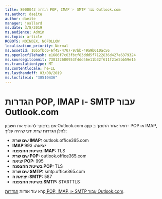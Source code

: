 ```yaml
---
title: 8000043 הגדרות POP, IMAP ו- SMTP עבור Outlook.com
ms.author: daeite
author: daeite
manager: joallard
ms.date: 3/8/2019
ms.audience: Admin
ms.topic: article
ROBOTS: NOINDEX, NOFOLLOW
localization_priority: Normal
ms.assetid: 16b5fbc6-6f45-4707-97bb-49a9b610ac56
ms.openlocfilehash: e1686f7c03fbcf83ddd5f7122836d427a6379324
ms.sourcegitcommit: 738132680953f4dd46e11b32f611f21e5bb59e15
ms.translationtype: MT
ms.contentlocale: he-IL
ms.lasthandoff: 03/08/2019
ms.locfileid: "30510436"
---
```

# <a name="pop-imap-and-smtp-settings-for-outlookcom"></a>הגדרות POP, IMAP ו- SMTP עבור Outlook.com

אם ברצונך להוסיף את חשבון Outlook.com app דואר אחר התומך ב- POP או IMAP, להלן הגדרות שרת ידני שיהיה עליך:
  
- **שם שרת IMAP:** outlook.office365.com 
- **IMAP יציאה:** 993   
- **בשיטת ההצפנה IMAP:** TLS   
- **שם שרת POP:** outlook.office365.com  
- **יציאה POP:** 995  
- **בשיטת ההצפנה POP:** TLS  
- **שם שרת SMTP:** smtp.office365.com 
- **יציאת ה-SMTP:** 587 
- **בשיטת ההצפנה SMTP:** STARTTLS 

קרא עוד אודות [הגדרות POP, IMAP, ו- SMTP עבור Outlook.com](https://go.microsoft.com/fwlink/p/?linkid=2001402&amp;clcid=0x409).
